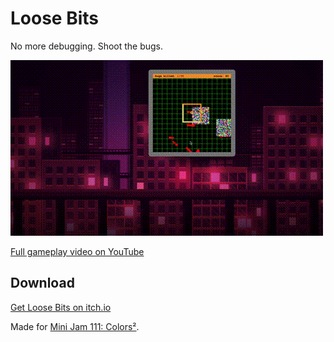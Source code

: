 # Loose Bits

No more debugging. Shoot the bugs.

![Loose Bits Gameplay](gameplay.gif)

[Full gameplay video on YouTube](https://youtu.be/6lh-I_uhMHQ)

## Download

[Get Loose Bits on itch.io](https://pixelomer.itch.io/loose-bits)

Made for [Mini Jam 111: Colors²](https://itch.io/jam/mini-jam-111-colors).